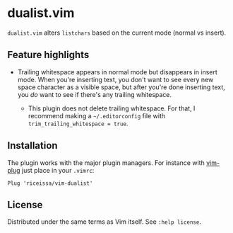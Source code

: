 # dualist.vim

`dualist.vim` alters `listchars` based on the current mode (normal vs insert).

## Feature highlights

- Trailing whitespace appears in normal mode but disappears in insert mode.
  When you're inserting text, you don't want to see every new space character
  as a visible space, but after you're done inserting text, you _do_ want to see
  if there's any trailing whitespace.

  - This plugin does not delete trailing whitespace. For that, I recommend
    making a `~/.editorconfig` file with `trim_trailing_whitespace = true`.

## Installation

The plugin works with the major plugin managers. For instance
with [vim-plug][plug] just place in your `.vimrc`:

    Plug 'riceissa/vim-dualist'

## License

Distributed under the same terms as Vim itself. See `:help license`.

[plug]: https://github.com/junegunn/vim-plug
